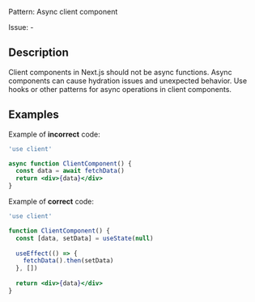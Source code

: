 Pattern: Async client component

Issue: -

## Description

Client components in Next.js should not be async functions. Async components can cause hydration issues and unexpected behavior. Use hooks or other patterns for async operations in client components.

## Examples

Example of **incorrect** code:
```jsx
'use client'

async function ClientComponent() {
  const data = await fetchData()
  return <div>{data}</div>
}
```

Example of **correct** code:
```jsx
'use client'

function ClientComponent() {
  const [data, setData] = useState(null)
  
  useEffect(() => {
    fetchData().then(setData)
  }, [])
  
  return <div>{data}</div>
}
```